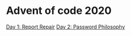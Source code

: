 # Advent of code 2020

[Day 1: Report Repair](https://adventofcode.com/2020/day/1)
[Day 2: Password Philosophy](https://adventofcode.com/2020/day/2)
